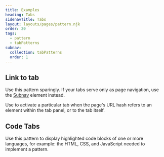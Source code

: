 ```yaml
---
title: Examples
heading: Tabs
sidenavTitle: Tabs
layout: layouts/pages/pattern.njk
order: 20
tags:
  - pattern
  - tabPatterns
subnav:
  collection: tabPatterns
  order: 1
---
```

<uxdot-pattern src="./patterns/link-to-tab.html">
  <h2 slot="heading">Link to tab</h2>
  <rh-alert state="warning">
    Use this pattern sparingly. If your tabs serve only as page navigation,
    use the <a href="/elements/subnavigation">Subnav</a> element instead.
  </rh-alert>
  <p>Use to activate a particular tab when the page's URL hash refers to an element
  within the tab panel, or to the tab itself.</p>
</uxdot-pattern>

<script type="module">
  // NOTE: the script sample provided in the link-to-tab demo will only work in the 
  // document, but we present it here in shadow root, so this script specifically
  // targets the element
  const pattern = document.querySelector('uxdot-pattern[src="./patterns/link-to-tab.html"]')
  await pattern.updateComplete;
  function activateTabByHash() {
    const { hash } = location;
    if (!hash) { return; }
    const hashTarget = pattern.shadowRoot.querySelector(hash);
    const tabs = hashTarget.closest('rh-tabs');
    if (hashTarget.localName === 'rh-tab') {
      tabs.select(hashTarget);
    } else {
      const panel = hashTarget?.closest('rh-tab-panel');
      const panelIndex = Array.from(tabs.querySelectorAll('rh-tab-panel')).indexOf(panel);
      if (panelIndex >= 0) {
        tabs.select(panelIndex);
      }
    }
  }
  addEventListener('hashchange', activateTabByHash);
  activateTabByHash();
</script>

<uxdot-pattern src="./patterns/code-tabs.html">
  <h2 slot="heading">Code Tabs</h2>
  <p>Use this pattern to display highlighted code blocks of one or more
     languages, for example: the HTML, CSS, and JavaScript needed to implement a
     pattern.</p>
</uxdot-pattern>

